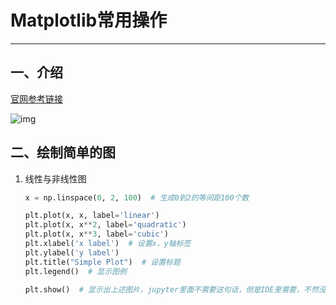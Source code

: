 # Matplotlib常用操作
---
## 一、介绍

[官网参考链接](https://matplotlib.org)

![img](https://www.matplotlib.org.cn/static/images/tutorials/anatomy.png '图示说明')



## 二、绘制简单的图

1. 线性与非线性图

    ```python
    x = np.linspace(0, 2, 100)  # 生成0到2的等间距100个数
    
    plt.plot(x, x, label='linear')  
    plt.plot(x, x**2, label='quadratic')
    plt.plot(x, x**3, label='cubic')
    plt.xlabel('x label')  # 设置x，y轴标签
    plt.ylabel('y label')
    plt.title("Simple Plot")  # 设置标题
    plt.legend()  # 显示图例
    
    plt.show()  # 显示出上述图片，jupyter里面不需要这句话，但是IDE里需要，不然没有图片。。。
    ```





